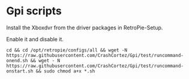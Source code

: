 # Gpi scripts

Install the Xboxdvr from the driver packages in RetroPie-Setup.

Enable it and disable it.

```shell
cd && cd /opt/retropie/configs/all && wget -N https://raw.githubusercontent.com/CrashCortez/Gpi/test/runcommand-onend.sh && wget - N https://raw.githubusercontent.com/CrashCortez/Gpi/test/runcommand-onstart.sh && sudo chmod a+x *.sh 
```
